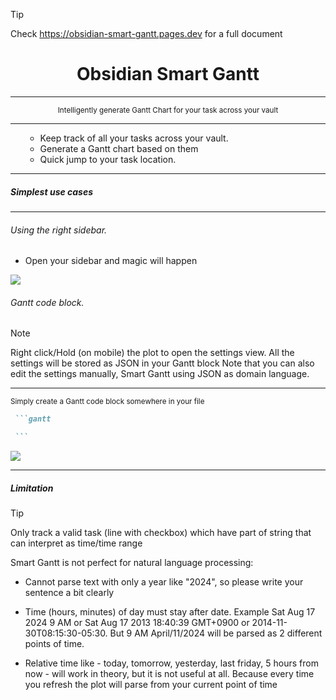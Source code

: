 >[!tip]
> Check https://obsidian-smart-gantt.pages.dev for a full document


<h1
    align="center"
>Obsidian Smart Gantt</h1>

---

<div align="center">
<sub>Intelligently generate Gantt Chart for your task across your vault</sub>

</div>

---

<ul>

- Keep track of all your tasks across your vault.
- Generate a Gantt chart based on them
- Quick jump to your task location. 

</ul>

---

##### Simplest use cases

---

###### Using the right sidebar.

- Open your sidebar and magic will happen

![](./assets/README-1712821565619.png)

###### Gantt code block.

>[!note]
> Right click/Hold (on mobile) the plot to open the settings view. All the settings will be stored as JSON  in your Gantt block
> Note that you can also edit the settings manually, Smart Gantt using JSON as domain language.

---

<div><sub>Simply create a Gantt code block somewhere in your file </sub> </div>

````markdown
 ```gantt

 ```
````

![](./assets/README-1712821625314.png)

---

##### Limitation



> [!tip]
> 
> Only track a valid task (line with checkbox) which have part of string that can interpret as time/time range
> 
> Smart Gantt is not perfect for natural language processing:
> - Cannot parse text with only a year like "2024", so please write your sentence a bit clearly
> 
> - Time (hours, minutes) of day must stay after date. Example Sat Aug 17 2024 9 AM or Sat Aug 17 2013 18:40:39 GMT+0900 or 2014-11-30T08:15:30-05:30. But 9 AM April/11/2024 will be parsed as 2 different points of time.
> 
> - Relative time like - today, tomorrow, yesterday, last friday, 5 hours from now - will work in theory, but it is not useful at all. Because every time you refresh the plot will parse from your current point of time
